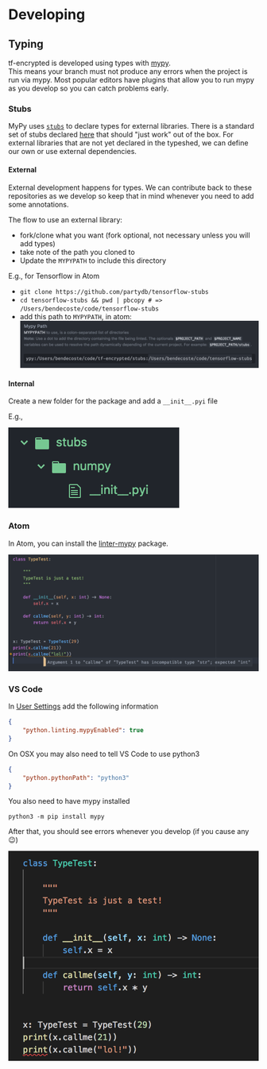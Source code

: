 # Developing

## Typing

tf-encrypted is developed using types with [mypy](http://mypy-lang.org/).  
This means your branch must not produce any errors when the project is run via mypy.
Most popular editors have plugins that allow you to run mypy as you develop so you
can catch problems early.

### Stubs

MyPy uses [`stubs`](http://mypy.readthedocs.io/en/latest/stubs.html#stub-files) to declare
types for external libraries.  There is a standard set of stubs declared [here](https://github.com/python/typeshed)
that should "just work" out of the box.  For external libraries that are not yet
declared in the typeshed, we can define our own or use external dependencies.


#### External

External development happens for types.  We can contribute back to these repositories
as we develop so keep that in mind whenever you need to add some annotations.

The flow to use an external library:
  - fork/clone what you want (fork optional, not necessary unless you will add types)
  - take note of the path you cloned to
  - Update the `MYPYPATH` to include this directory

E.g., for Tensorflow in Atom
  - `git clone https://github.com/partydb/tensorflow-stubs`
  - `cd tensorflow-stubs && pwd | pbcopy # => /Users/bendecoste/code/tensorflow-stubs`
  - add this path to `MYPYPATH`, in atom:
  ![](./img/mypy-external-stub.png)

#### Internal

Create a new folder for the package and add a `__init__.pyi` file

E.g.,

![](./img/mypy-internal-stub.png)

### Atom

In Atom, you can install the [linter-mypy](https://atom.io/packages/linter-mypy) package.

![](./img/invalid-type-atom.png)

### VS Code

In [User Settings](https://code.visualstudio.com/docs/getstarted/settings) add the following information

```json
{
    "python.linting.mypyEnabled": true
}
```

On OSX you may also need to tell VS Code to use python3

```json
{
    "python.pythonPath": "python3"
}
```

You also need to have mypy installed

```
python3 -m pip install mypy
```

After that, you should see errors whenever you develop (if you cause any 😉)

![](./img/invalid-type-vscode.png)
